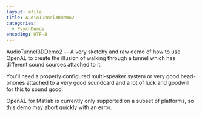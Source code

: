 ```yaml
---
layout: mfile
title: AudioTunnel3DDemo2
categories:
  - PsychDemos
encoding: UTF-8
---
```


AudioTunnel3DDemo2 -- A very sketchy and raw demo of how to use OpenAL to
create the illusion of walking through a tunnel which has different sound
sources attached to it.

You'll need a properly configured multi-speaker system or very good
head-phones attached to a very good soundcard and a lot of luck and
goodwill for this to sound good.

OpenAL for Matlab is currently only supported on a subset of platforms,
so this demo may abort quickly with an error.
